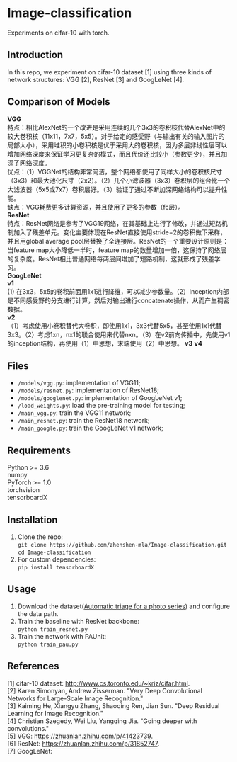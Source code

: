 # Image-classification

  Experiments on cifar-10 with torch.         
  
## Introduction
  In this repo, we experiment on cifar-10 dataset [1] using three kinds of network structures: VGG [2], ResNet [3] and GoogLeNet [4].   

## Comparison of Models
  **VGG**  
  特点：相比AlexNet的一个改进是采用连续的几个3x3的卷积核代替AlexNet中的较大卷积核（11x11，7x7，5x5）。对于给定的感受野（与输出有关的输入图片的局部大小），采用堆积的小卷积核是优于采用大的卷积核，因为多层非线性层可以增加网络深度来保证学习更复杂的模式，而且代价还比较小（参数更少），并且加深了网络深度。  
  优点：（1）VGGNet的结构非常简洁，整个网络都使用了同样大小的卷积核尺寸（3x3）和最大池化尺寸（2x2）。（2）几个小滤波器（3x3）卷积层的组合比一个大滤波器（5x5或7x7）卷积层好。（3）验证了通过不断加深网络结构可以提升性能。  
  缺点：VGG耗费更多计算资源，并且使用了更多的参数（fc层）。  
  **ResNet**  
  特点：ResNet网络是参考了VGG19网络，在其基础上进行了修改，并通过短路机制加入了残差单元。变化主要体现在ResNet直接使用stride=2的卷积做下采样，并且用global average pool层替换了全连接层。ResNet的一个重要设计原则是：当feature map大小降低一半时，feature map的数量增加一倍，这保持了网络层的复杂度。ResNet相比普通网络每两层间增加了短路机制，这就形成了残差学习。  
  **GoogLeNet**  
  **v1**  
  (1) 在3x3，5x5的卷积前面用1x1进行降维，可以减少参数量。（2）Inception内部是不同感受野的分支进行计算，然后对输出进行concatenate操作，从而产生稠密数据。  
  **v2**  
  （1）考虑使用小卷积替代大卷积，即使用1x1，3x3代替5x5，甚至使用1x1代替3x3。（2）考虑1xn，nx1的联合使用来代替nxn。（3）在v2前向传播中，先使用v1的inception结构，再使用（1）中思想，末端使用（2）中思想。
  **v3**
  **v4**  

## Files
  * `/models/vgg.py`: implementation of VGG11;  
  * `/models/resnet.py`: implementation of ResNet18;  
  * `/models/googlenet.py`: implementation of GoogLeNet v1;  
  * `/load_weights.py`: load the pre-training model for testing;  
  * `/main_vgg.py`: train the VGG11 network;  
  * `/main_resnet.py`: train the ResNet18 network;  
  * `/main_google.py`: train the GoogLeNet v1 network;  
  
## Requirements  

  Python >= 3.6  
  numpy  
  PyTorch >= 1.0  
  torchvision  
  tensorboardX  
  

## Installation
  1. Clone the repo:   
    ```
    git clone https://github.com/zhenshen-mla/Image-classification.git   
    ```   
    ```
    cd Image-classification  
    ```
  2. For custom dependencies:   
    ```
    pip install tensorboardX   
    ```
## Usage   
  1. Download the dataset([Automatic triage for a photo series](https://phototriage.cs.princeton.edu/dataset.html)) and configure the data path.   
  2. Train the baseline with ResNet backbone:  
  ``` python train_resnet.py ```  
  3. Train the network with PAUnit:  
  ``` python train_pau.py ```  
  
## References
  [1] cifar-10 dataset: http://www.cs.toronto.edu/~kriz/cifar.html.  
  [2] Karen Simonyan, Andrew Zisserman. "Very Deep Convolutional Networks for Large-Scale Image Recognition."   
  [3] Kaiming He, Xiangyu Zhang, Shaoqing Ren, Jian Sun. "Deep Residual Learning for Image Recognition."    
  [4] Christian Szegedy, Wei Liu, Yangqing Jia. "Going deeper with convolutions."  
  [5] VGG: https://zhuanlan.zhihu.com/p/41423739.  
  [6] ResNet: https://zhuanlan.zhihu.com/p/31852747.  
  [7] GoogLeNet:  
